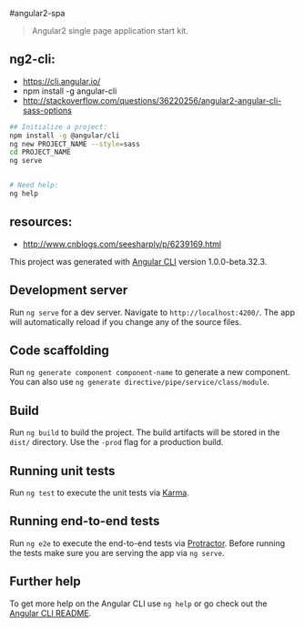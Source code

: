 #angular2-spa
> Angular2 single page application start kit.


## ng2-cli:
+ https://cli.angular.io/
+ npm install -g angular-cli
+ http://stackoverflow.com/questions/36220256/angular2-angular-cli-sass-options

```bash
## Initialize a project:
npm install -g @angular/cli
ng new PROJECT_NAME --style=sass
cd PROJECT_NAME
ng serve


# Need help:
ng help
```

## resources:
+ http://www.cnblogs.com/seesharply/p/6239169.html

This project was generated with [Angular CLI](https://github.com/angular/angular-cli) version 1.0.0-beta.32.3.

## Development server
Run `ng serve` for a dev server. Navigate to `http://localhost:4200/`. The app will automatically reload if you change any of the source files.

## Code scaffolding

Run `ng generate component component-name` to generate a new component. You can also use `ng generate directive/pipe/service/class/module`.

## Build

Run `ng build` to build the project. The build artifacts will be stored in the `dist/` directory. Use the `-prod` flag for a production build.

## Running unit tests

Run `ng test` to execute the unit tests via [Karma](https://karma-runner.github.io).

## Running end-to-end tests

Run `ng e2e` to execute the end-to-end tests via [Protractor](http://www.protractortest.org/).
Before running the tests make sure you are serving the app via `ng serve`.

## Further help

To get more help on the Angular CLI use `ng help` or go check out the [Angular CLI README](https://github.com/angular/angular-cli/blob/master/README.md).

